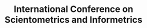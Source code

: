 ---
dateStart: 2009-07-14
dateEnd: 2009-07-17
title: "International Conference on Scientometrics and Informetrics"
venue: "International Conference on Scientometrics and Informetrics"
organizer: Abel Packer, Elenice de Castro
credit: "Places & Spaces"
city: Rio de Janeiro
state:
country: Brazil
pdfLink:
venueImages:
 - sm: image01.sm.jpg
   lg: image01.lg.jpg
 - sm: image02.sm.jpg
   lg: image02.lg.jpg
 - sm: image03.sm.jpg
   lg: image03.lg.jpg
 - sm: image04.sm.jpg
   lg: image04.lg.jpg
---
